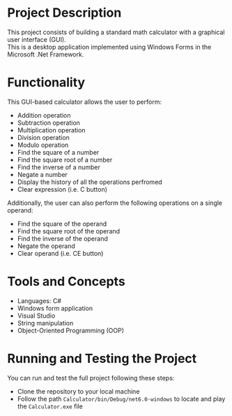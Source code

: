 # Project Description

This project consists of building a standard math calculator with a graphical user interface (GUI).  <br /> 
This is a desktop application implemented using Windows Forms in the Microsoft .Net Framework.

# Functionality

This GUI-based calculator allows the user to perform:
-	Addition operation
-	Subtraction operation
-	Multiplication operation
-	Division operation
-	Modulo operation
-	Find the square of a number
-	Find the square root of a number
-	Find the inverse of a number
-	Negate a number
-	Display the history of all the operations perfromed
-	Clear expression (i.e. C button)

Additionally, the user can also perform the following operations on a single operand:
-	Find the square of the operand
-	Find the square root of the operand
-	Find the inverse of the operand
-	Negate the operand
-	Clear operand (i.e. CE button)

# Tools and Concepts
- Languages: C#
- Windows form application
- Visual Studio
- String manipulation
- Object-Oriented Programming (OOP)

# Running and Testing the Project

You can run and test the full project following these steps:

- Clone the repository to your local machine
- Follow the path `Calculator/bin/Debug/net6.0-windows` to locate and play the `Calculator.exe` file
